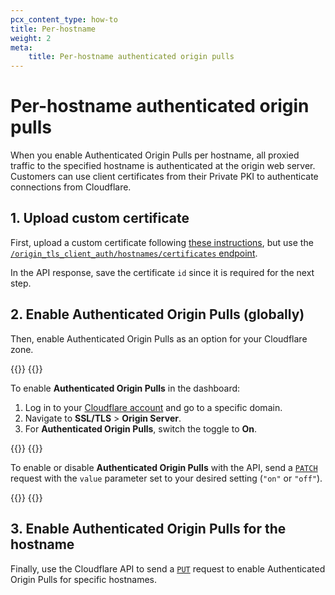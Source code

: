 ```yaml
---
pcx_content_type: how-to
title: Per-hostname
weight: 2
meta:
    title: Per-hostname authenticated origin pulls
---
```


# Per-hostname authenticated origin pulls

When you enable Authenticated Origin Pulls per hostname, all proxied traffic to the specified hostname is authenticated at the origin web server. Customers can use client certificates from their Private PKI to authenticate connections from Cloudflare.

## 1. Upload custom certificate

First, upload a custom certificate following [these instructions](/ssl/edge-certificates/custom-certificates/uploading/#using-the-api), but use the [`/origin_tls_client_auth/hostnames/certificates` endpoint](https://developers.cloudflare.com/api/operations/per-hostname-authenticated-origin-pull-upload-a-hostname-client-certificate).

In the API response, save the certificate `id` since it is required for the next step.

## 2. Enable Authenticated Origin Pulls (globally)

Then, enable Authenticated Origin Pulls as an option for your Cloudflare zone.

{{<tabs labels="Dashboard | API">}}
{{<tab label="dashboard" no-code="true">}}

To enable **Authenticated Origin Pulls** in the dashboard:

1.  Log in to your [Cloudflare account](https://dash.cloudflare.com) and go to a specific domain.
2.  Navigate to **SSL/TLS** > **Origin Server**.
3.  For **Authenticated Origin Pulls**, switch the toggle to **On**.

{{</tab>}}
{{<tab label="api" no-code="true">}}

To enable or disable **Authenticated Origin Pulls** with the API, send a [`PATCH`](https://developers.cloudflare.com/api/operations/zone-settings-change-tls-client-auth-setting) request with the `value` parameter set to your desired setting (`"on"` or `"off"`).

{{</tab>}}
{{</tabs>}}

## 3. Enable Authenticated Origin Pulls for the hostname

Finally, use the Cloudflare API to send a [`PUT`](https://developers.cloudflare.com/api/operations/per-hostname-authenticated-origin-pull-enable-or-disable-a-hostname-for-client-authentication) request to enable Authenticated Origin Pulls for specific hostnames.
